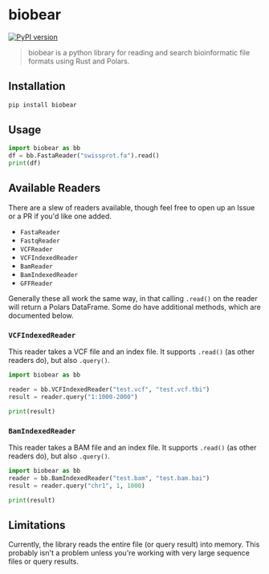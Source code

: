 # biobear

[![PyPI version](https://badge.fury.io/py/biobear.svg)](https://badge.fury.io/py/biobear)

> biobear is a python library for reading and search bioinformatic file formats using Rust and Polars.

## Installation

```bash
pip install biobear
```

## Usage

```python
import biobear as bb
df = bb.FastaReader("swissprot.fa").read()
print(df)
```

## Available Readers

There are a slew of readers available, though feel free to open up an Issue or a PR if you'd like one added.

-   `FastaReader`
-   `FastqReader`
-   `VCFReader`
-   `VCFIndexedReader`
-   `BamReader`
-   `BamIndexedReader`
-   `GFFReader`

Generally these all work the same way, in that calling `.read()` on the reader will return a Polars DataFrame. Some do have additional methods, which are documented below.

### `VCFIndexedReader`

This reader takes a VCF file and an index file. It supports `.read()` (as other readers do), but also `.query()`.

```python
import biobear as bb

reader = bb.VCFIndexedReader("test.vcf", "test.vcf.tbi")
result = reader.query("1:1000-2000")

print(result)
```

### `BamIndexedReader`

This reader takes a BAM file and an index file. It supports `.read()` (as other readers do), but also `.query()`.

```python
import biobear as bb
reader = bb.BamIndexedReader("test.bam", "test.bam.bai")
result = reader.query("chr1", 1, 1000)

print(result)
```

## Limitations

Currently, the library reads the entire file (or query result) into memory. This probably isn't a problem unless you're working with very large sequence files or query results.
